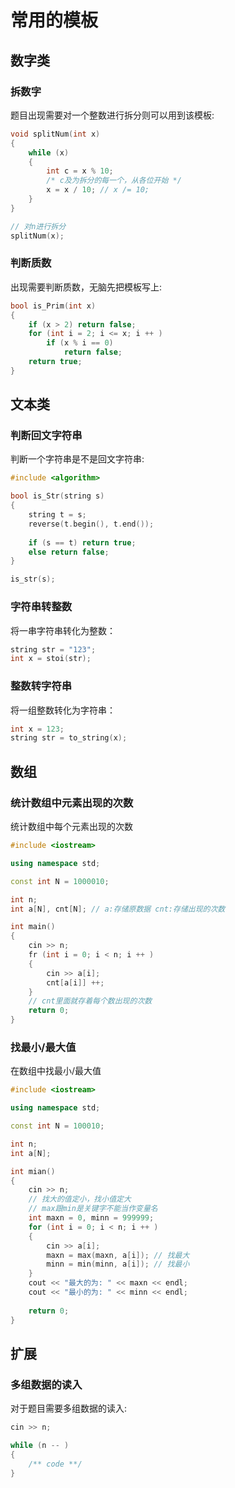 # 常用的模板

## 数字类

### 拆数字

题目出现需要对一个整数进行拆分则可以用到该模板:

```C++
void splitNum(int x)
{
    while (x)
    {
        int c = x % 10;
        /* c及为拆分的每一个，从各位开始 */
        x = x / 10; // x /= 10;
    }
}

// 对n进行拆分
splitNum(x);
```

### 判断质数

出现需要判断质数，无脑先把模板写上:

```C++
bool is_Prim(int x)  
{  
    if (x > 2) return false;  
    for (int i = 2; i <= x; i ++ )  
        if (x % i == 0)  
            return false;  
    return true;  
}
```

## 文本类

### 判断回文字符串

判断一个字符串是不是回文字符串:

```C++
#include <algorithm>

bool is_Str(string s)
{
    string t = s;
    reverse(t.begin(), t.end());
    
    if (s == t) return true;
    else return false;
}

is_str(s);
```

### 字符串转整数

将一串字符串转化为整数：

```C++
string str = "123";
int x = stoi(str);
```

### 整数转字符串

将一组整数转化为字符串：

```C++
int x = 123;
string str = to_string(x);
```

## 数组

### 统计数组中元素出现的次数

统计数组中每个元素出现的次数

```cpp
#include <iostream>

using namespace std;

const int N = 1000010;

int n;
int a[N], cnt[N]; // a:存储原数据 cnt:存储出现的次数

int main()
{
    cin >> n;
    fr (int i = 0; i < n; i ++ )
    {
        cin >> a[i];
        cnt[a[i]] ++;
    }
    // cnt里面就存着每个数出现的次数
    return 0;
}
```

### 找最小/最大值

在数组中找最小/最大值

```cpp
#include <iostream>

using namespace std;

const int N = 100010;

int n;
int a[N];

int mian()
{
    cin >> n;
    // 找大的值定小，找小值定大
    // max跟min是关键字不能当作变量名
    int maxn = 0, minn = 999999;
    for (int i = 0; i < n; i ++ )
    {
        cin >> a[i];
        maxn = max(maxn, a[i]); // 找最大
        minn = min(minn, a[i]); // 找最小
    }
    cout << "最大的为: " << maxn << endl;
    cout << "最小的为: " << minn << endl;
    
    return 0;
}
```

## 扩展

### 多组数据的读入

对于题目需要多组数据的读入:

```C++
cin >> n;

while (n -- )
{
    /** code **/
}
```
